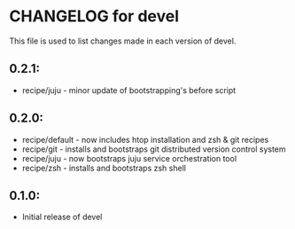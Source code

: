 # CHANGELOG for devel

This file is used to list changes made in each version of devel.

## 0.2.1:

* recipe/juju    - minor update of bootstrapping's before script

## 0.2.0:

* recipe/default - now includes htop installation and zsh & git recipes
* recipe/git     - installs and bootstraps git distributed version control system
* recipe/juju    - now bootstraps juju service orchestration tool
* recipe/zsh     - installs and bootstraps zsh shell

## 0.1.0:

* Initial release of devel

